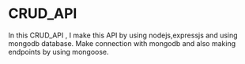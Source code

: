 # CRUD_API
In this CRUD_API , I make this API by using nodejs,expressjs and using mongodb database.
Make connection with mongodb and also making endpoints by using mongoose.

